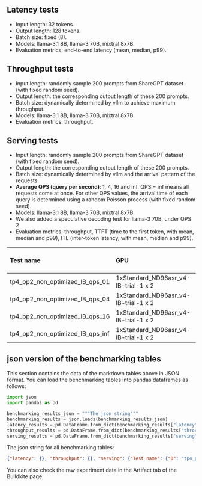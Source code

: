 
## Latency tests

- Input length: 32 tokens.
- Output length: 128 tokens.
- Batch size: fixed (8).
- Models: llama-3.1 8B, llama-3 70B, mixtral 8x7B.
- Evaluation metrics: end-to-end latency (mean, median, p99).

## Throughput tests

- Input length: randomly sample 200 prompts from ShareGPT dataset (with fixed random seed).
- Output length: the corresponding output length of these 200 prompts.
- Batch size: dynamically determined by vllm to achieve maximum throughput.
- Models: llama-3.1 8B, llama-3 70B, mixtral 8x7B.
- Evaluation metrics: throughput.

## Serving tests

- Input length: randomly sample 200 prompts from ShareGPT dataset (with fixed random seed).
- Output length: the corresponding output length of these 200 prompts.
- Batch size: dynamically determined by vllm and the arrival pattern of the requests.
- **Average QPS (query per second)**: 1, 4, 16 and inf. QPS = inf means all requests come at once. For other QPS values, the arrival time of each query is determined using a random Poisson process (with fixed random seed).
- Models: llama-3.1 8B, llama-3 70B, mixtral 8x7B.
- We also added a speculative decoding test for llama-3 70B, under QPS 2
- Evaluation metrics: throughput, TTFT (time to the first token, with mean, median and p99), ITL (inter-token latency, with mean, median and p99).

| Test name                                                          | GPU                                                 |   # of req. |   Tput (req/s) |   Output Tput (tok/s) |   Total Tput (tok/s) |   Mean TTFT (ms) |   Median TTFT (ms) |   P99 TTFT (ms) |   Mean TPOT (ms) |   Median TPOT (ms) |   P99 TPOT (ms) |   Mean ITL (ms) |   Median ITL (ms) |   P99 ITL (ms) |
|:-------------------------------------------------------------------|:----------------------------------------------------|------------:|---------------:|----------------------:|---------------------:|-----------------:|-------------------:|----------------:|-----------------:|-------------------:|----------------:|----------------:|------------------:|---------------:|
| tp4_pp2_non_optimized_IB_qps_01  | 1xStandard_ND96asr_v4-IB-trial-1 x 2 |         200 |       0.925294 |               197.902 |              395.263 |          109.874 |            97.4938 |         220.933 |          43.8879 |            43.6895 |         51.168  |         43.8176 |           42.4069 |         88.375 |
| tp4_pp2_non_optimized_IB_qps_04  | 1xStandard_ND96asr_v4-IB-trial-1 x 2 |         200 |       2.53255  |               537.926 |             1078.11  |          115.73  |           104.931  |         248.544 |          57.6677 |            58.6623 |         70.703  |         57.5216 |           56.4525 |        144.563 |
| tp4_pp2_non_optimized_IB_qps_16  | 1xStandard_ND96asr_v4-IB-trial-1 x 2 |         200 |       3.79371  |               811.341 |             1620.52  |          124.249 |           111.787  |         259.593 |          68.3793 |            67.8591 |         90.7486 |         65.436  |           63.8284 |        166.965 |
| tp4_pp2_non_optimized_IB_qps_inf | 1xStandard_ND96asr_v4-IB-trial-1 x 2 |         200 |       4.38419  |               930.413 |             1865.54  |          870.411 |           893.141  |        1213.84  |          79.5803 |            72.8739 |        182.905  |         67.3208 |           65.9644 |        104.189 |

## json version of the benchmarking tables

This section contains the data of the markdown tables above in JSON format.
You can load the benchmarking tables into pandas dataframes as follows:

```python
import json
import pandas as pd

benchmarking_results_json = """The json string"""
benchmarking_results = json.loads(benchmarking_results_json)
latency_results = pd.DataFrame.from_dict(benchmarking_results["latency"])
throughput_results = pd.DataFrame.from_dict(benchmarking_results["throughput"])
serving_results = pd.DataFrame.from_dict(benchmarking_results["serving"])
```

The json string for all benchmarking tables:

```json
{"latency": {}, "throughput": {}, "serving": {"Test name": {"0": "tp4_pp2_non_optimized_IB_qps_01", "1": "tp4_pp2_non_optimized_IB_qps_16", "2": "tp4_pp2_non_optimized_IB_qps_inf", "3": "tp4_pp2_non_optimized_IB_qps_04"}, "GPU": {"0": "Standard_ND96asr_v4-IB-trial-1 x 2", "1": "Standard_ND96asr_v4-IB-trial-1 x 2", "2": "Standard_ND96asr_v4-IB-trial-1 x 2", "3": "Standard_ND96asr_v4-IB-trial-1 x 2"}, "# of req.": {"0": 200, "1": 200, "2": 200, "3": 200}, "Tput (req/s)": {"0": 0.9252941316144377, "1": 3.79370813470199, "2": 4.384189453327111, "3": 2.532547753596563}, "Output Tput (tok/s)": {"0": 197.90190886969594, "1": 811.3413902280412, "2": 930.4126857850796, "3": 537.925805602678}, "Total Tput (tok/s)": {"0": 395.26252067239744, "1": 1620.5203668193021, "2": 1865.5383752324858, "3": 1078.1055787060568}, "Mean TTFT (ms)": {"0": 109.87438224503421, "1": 124.2492660300195, "2": 870.4108890200678, "3": 115.7298648048345}, "Median TTFT (ms)": {"0": 97.49378749984317, "1": 111.78667549938837, "2": 893.1407009995382, "3": 104.93067449897353}, "P99 TTFT (ms)": {"0": 220.9331577912234, "1": 259.59292217983597, "2": 1213.8436117099263, "3": 248.54378834994338}, "Mean TPOT (ms)": {"0": 43.88791989348178, "1": 68.37933144855863, "2": 79.58026313185233, "3": 57.66766941388919}, "Median TPOT (ms)": {"0": 43.68951223705339, "1": 67.8590755282266, "2": 72.8739474022069, "3": 58.66229391837721}, "P99 TPOT (ms)": {"0": 51.16798036970481, "1": 90.7486310285354, "2": 182.90461366881368, "3": 70.70302883035235}, "Mean ITL (ms)": {"0": 43.81761668543291, "1": 65.43596600310045, "2": 67.32078907191614, "3": 57.5216223699768}, "Median ITL (ms)": {"0": 42.406869999467744, "1": 63.82844200015825, "2": 65.96442299996852, "3": 56.45246399944881}, "P99 ITL (ms)": {"0": 88.37504975053889, "1": 166.96471587965777, "2": 104.18858402972546, "3": 144.56322779951734}}}
```

You can also check the raw experiment data in the Artifact tab of the Buildkite page.
